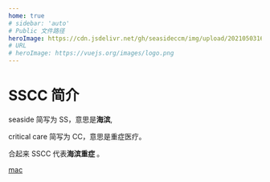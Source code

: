 ```yaml
---
home: true
# sidebar: 'auto'
# Public 文件路径
heroImage: https://cdn.jsdelivr.net/gh/seasideccm/img/upload/20210503162210.png
# URL
# heroImage: https://vuejs.org/images/logo.png
---
```




# SSCC 简介

seaside 简写为 SS，意思是<b>海滨</b>,

critical care 简写为 CC，意思是重症医疗。

合起来 SSCC 代表<b>海滨重症 </b>。



[mac](mac.md)

